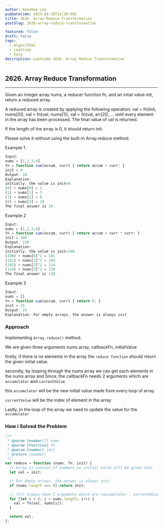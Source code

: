 ```yaml
---
author: Keonhee Lee
pubDatetime: 2023-04-20T14:30:00Z
title: 2626. Array Reduce Transformation
postSlug: 2626-array-reduce-transformation

featured: false
draft: false
tags:
  - Algorithms
  - LeetCode
  - Easy
description: LeetCode 2626. Array Reduce Transformation
---
```


## 2626. Array Reduce Transformation

---

Given an integer array nums, a reducer function fn, and an intial value init, return a reduced array.

A reduced array is created by applying the following operation: val = fn(init, nums[0]), val = fn(val, nums[1]), val = fn(val, arr[2]), ... until every element in the array has been processed. The final value of val is returned.

If the length of the array is 0, it should return init.

Please solve it without using the built-in Array.reduce method.

Example 1.

```js
Input:
nums = [1,2,3,4]
fn = function sum(accum, curr) { return accum + curr; }
init = 0
Output: 10
Explanation:
initially, the value is init=0.
(0) + nums[0] = 1
(1) + nums[1] = 3
(3) + nums[2] = 6
(6) + nums[3] = 10
The final answer is 10.
```

Example 2

```js
Input:
nums = [1,2,3,4]
fn = function sum(accum, curr) { return accum + curr * curr; }
init = 100
Output: 130
Explanation:
initially, the value is init=100.
(100) + nums[0]^2 = 101
(101) + nums[1]^2 = 105
(105) + nums[2]^2 = 114
(114) + nums[3]^2 = 130
The final answer is 130.
```

Example 3

```js
Input:
nums = []
fn = function sum(accum, curr) { return 0; }
init = 25
Output: 25
Explanation: For empty arrays, the answer is always init.

```

### Approach

Implementing `Array.reduce()` method.

We are given three arguments nums array, callbackFn, initialValue

firstly, if there is no elements in the array the `reduce function` should return the given initial value.

secondly, by looping through the nums array we can get each elements in the nums array and Since, the callbackFn needs 2 arguments which are `accumulator` and `currentValue`

this `accumulator` will be the new initial value made from every loop of array.

`currentValue` will be the index of element in the array

Lastly, In the loop of the array we need to update the value for the `accumulator`

### How i Solved the Problem

```js
/**
 * @param {number[]} nums
 * @param {Function} fn
 * @param {number} init
 * @return {number}
 */
var reduce = function (nums, fn, init) {
  // Array is consist of numbers so initial value will be given init
  let val = init;

  // For Empty arrays, the answer is always init.
  if (nums.length === 0) return init;

  // fn() always have 2 arguments which are (accumulator , currentValue)
  for (let i = 0; i < nums.length; i++) {
    val = fn(val, nums[i]);
  }

  return val;
};
```
